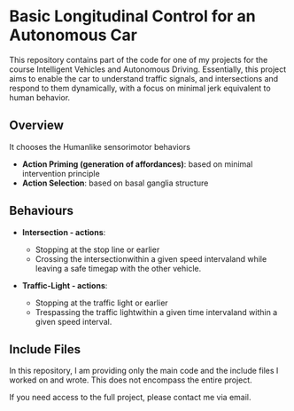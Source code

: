 # Basic Longitudinal Control for an Autonomous Car 
This repository contains part of the code for one of my projects for the course Intelligent Vehicles and Autonomous Driving. Essentially, this project aims to enable the car to understand traffic signals, and intersections and respond to them dynamically, with a focus on minimal jerk equivalent to human behavior.

## Overview
It chooses the Humanlike sensorimotor behaviors
- **Action Priming (generation of affordances)**: based on minimal intervention principle
- **Action Selection**: based on basal ganglia structure
## Behaviours 
- **Intersection - actions**:
  - Stopping at the stop line or earlier
  - Crossing the intersectionwithin a given speed intervaland while leaving a safe timegap with the other vehicle.

- **Traffic-Light - actions**:
  - Stopping at the traffic light or earlier
  - Trespassing the traffic lightwithin a given time intervaland within a given speed interval.
 
## Include Files 
In this repository, I am providing only the main code and the include files I worked on and wrote. This does not encompass the entire project.

If you need access to the full project, please contact me via email.


